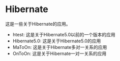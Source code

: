 # Hibernate
这是一些关于Hibernate的应用。
* htest: 这是关于Hibernate5.0以前的一个版本的应用
* Hibernate5.0: 这是关于Hibernate5.0的应用
* MaToOn: 这是关于Hibernate多对一关系的应用
* OnToOn: 这是关于Hibernate一对一关系的应用
